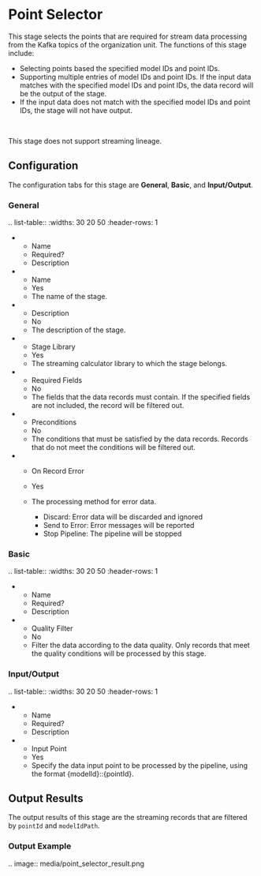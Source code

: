 # Point Selector

This stage selects the points that are required for stream data processing from the Kafka topics of the organization unit. The functions of this stage include:

- Selecting points based the specified model IDs and point IDs.
- Supporting multiple entries of model IDs and point IDs. If the input data matches with the specified model IDs and point IDs, the data record will be the output of the stage.
- If the input data does not match with the specified model IDs and point IDs, the stage will not have output.

<br />

This stage does not support streaming lineage.


## Configuration

The configuration tabs for this stage are **General**, **Basic**, and **Input/Output**. 

### General

.. list-table::
   :widths: 30 20 50
   :header-rows: 1

   * - Name
     - Required?
     - Description
   * - Name
     - Yes
     - The name of the stage.
   * - Description
     - No
     - The description of the stage.
   * - Stage Library
     - Yes
     - The streaming calculator library to which the stage belongs.
   * - Required Fields
     - No
     - The fields that the data records must contain. If the specified fields are not included, the record will be filtered out.
   * - Preconditions
     - No
     - The conditions that must be satisfied by the data records. Records that do not meet the conditions will be filtered out.
   * - On Record Error
     - Yes
     - The processing method for error data.

       + Discard: Error data will be discarded and ignored
       + Send to Error: Error messages will be reported
       + Stop Pipeline: The pipeline will be stopped

### Basic

.. list-table::
   :widths: 30 20 50
   :header-rows: 1

   * - Name
     - Required?
     - Description
   * - Quality Filter
     - No
     - Filter the data according to the data quality. Only records that meet the quality conditions will be processed by this stage.

### Input/Output

.. list-table::
   :widths: 30 20 50
   :header-rows: 1

   * - Name
     - Required?
     - Description
   * - Input Point
     - Yes
     - Specify the data input point to be processed by the pipeline, using the format {modelId}::{pointId}.


## Output Results

The output results of this stage are the streaming records that are filtered by `pointId` and `modelIdPath`.


### Output Example

.. image:: media/point_selector_result.png

<!--end-->
